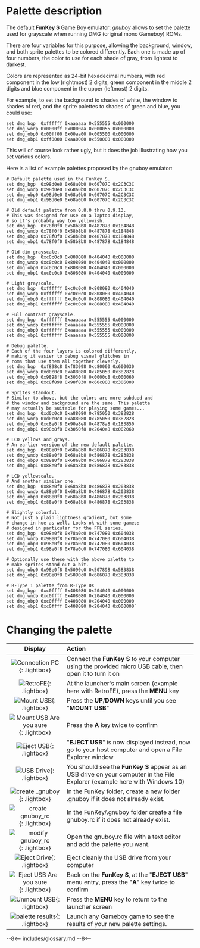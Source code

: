 # Palette description

The default **FunKey S** Game Boy emulator: _[gnuboy][1]_ allows to
set the palette used for grayscale when running DMG (original mono
Gameboy) ROMs.

There are four variables for this purpose, allowing the background,
window, and both sprite palettes to be colored differently. Each one
is made up of four numbers, the color to use for each shade of gray,
from lightest to darkest.

Colors are represented as 24-bit hexadecimal numbers, with red
component in the low (rightmost) 2 digits, green component in the
middle 2 digits and blue component in the upper (leftmost) 2 digits.

For example, to set the background to shades of white, the window to
shades of red, and the sprite palettes to shades of green and blue,
you could use:

```
set dmg_bgp  0xffffff 0xaaaaaa 0x555555 0x000000
set dmg_wndp 0x0000ff 0x0000aa 0x000055 0x000000
set dmg_obp0 0x00ff00 0x00aa00 0x005500 0x000000
set dmg_obp1 0xff0000 0xaa0000 0x550000 0x000000
```

This will of course look rather ugly, but it does the job illustrating
how you set various colors.

Here is a list of example palettes proposed by the gnuboy emulator:

```
# Default palette used in the FunKey S.
set dmg_bgp  0x98d0e0 0x68a0b0 0x60707C 0x2C3C3C
set dmg_wndp 0x98d0e0 0x68a0b0 0x60707C 0x2C3C3C
set dmg_obp0 0x98d0e0 0x68a0b0 0x60707C 0x2C3C3C
set dmg_obp1 0x98d0e0 0x68a0b0 0x60707C 0x2C3C3C

# Old default palette from 0.8.0 thru 0.9.13.
# This was designed for use on a laptop display, 
# so it's probably way too yellowish.
set dmg_bgp  0x78f0f0 0x58b8b8 0x487878 0x184848
set dmg_wndp 0x78f0f0 0x58b8b8 0x487878 0x184848
set dmg_obp0 0x78f0f0 0x58b8b8 0x487878 0x184848
set dmg_obp1 0x78f0f0 0x58b8b8 0x487878 0x184848

# Old dim grayscale.
set dmg_bgp  0xc0c0c0 0x808080 0x404040 0x000000
set dmg_wndp 0xc0c0c0 0x808080 0x404040 0x000000
set dmg_obp0 0xc0c0c0 0x808080 0x404040 0x000000
set dmg_obp1 0xc0c0c0 0x808080 0x404040 0x000000

# Light grayscale.
set dmg_bgp  0xffffff 0xc0c0c0 0x808080 0x404040
set dmg_wndp 0xffffff 0xc0c0c0 0x808080 0x404040
set dmg_obp0 0xffffff 0xc0c0c0 0x808080 0x404040
set dmg_obp1 0xffffff 0xc0c0c0 0x808080 0x404040

# Full contrast grayscale.
set dmg_bgp  0xffffff 0xaaaaaa 0x555555 0x000000
set dmg_wndp 0xffffff 0xaaaaaa 0x555555 0x000000
set dmg_obp0 0xffffff 0xaaaaaa 0x555555 0x000000
set dmg_obp1 0xffffff 0xaaaaaa 0x555555 0x000000

# Debug palette. 
# Each of the four layers is colored differently, 
# making it easier to debug visual glitches in 
# roms that use them all together cleverly.
set dmg_bgp  0xf898c8 0xf83098 0xc80060 0x600030
set dmg_wndp 0xd0c0c0 0xa88080 0x785050 0x382828
set dmg_obp0 0x9898f8 0x3030f8 0x0000c8 0x000060
set dmg_obp1 0xc8f898 0x98f830 0x60c800 0x306000

# Sprites standout. 
# Similar to above, but the colors are more subdued and 
# the window and background are the same. This palette
# may actually be suitable for playing some games...
set dmg_bgp  0xd0c0c0 0xa88080 0x785050 0x382828
set dmg_wndp 0xd0c0c0 0xa88080 0x785050 0x382828
set dmg_obp0 0xc8e0f8 0x90a8e8 0x4878a8 0x183850
set dmg_obp1 0x98b8f8 0x3050f8 0x2040a8 0x002060

# LCD yellows and grays. 
# An earlier version of the new default palette.
set dmg_bgp  0x88e0f0 0x68a8b8 0x586878 0x283838
set dmg_wndp 0x88e0f0 0x68a8b8 0x586878 0x283838
set dmg_obp0 0x88e0f0 0x68a8b8 0x586878 0x283838
set dmg_obp1 0x88e0f0 0x68a8b8 0x586878 0x283838

# LCD yellowscale. 
# And another similar one.
set dmg_bgp  0x88e0f0 0x68a8b8 0x486878 0x203838
set dmg_wndp 0x88e0f0 0x68a8b8 0x486878 0x203838
set dmg_obp0 0x88e0f0 0x68a8b8 0x486878 0x203838
set dmg_obp1 0x88e0f0 0x68a8b8 0x486878 0x203838

# Slightly colorful. 
# Not just a plain lightness gradient, but some 
# change in hue as well. Looks ok with some games; 
# designed in particular for the FFL series.
set dmg_bgp  0x98e0f8 0x78a0c0 0x747080 0x604038
set dmg_wndp 0x98e0f8 0x78a0c0 0x747080 0x604038
set dmg_obp0 0x98e0f8 0x78a0c0 0x747080 0x604038
set dmg_obp1 0x98e0f8 0x78a0c0 0x747080 0x604038

# Optionally use these with the above palette to 
# make sprites stand out a bit.
set dmg_obp0 0x98e0f8 0x5090c0 0x507898 0x583838
set dmg_obp1 0x98e0f8 0x5090c0 0x686078 0x383838

# R-Type 1 palette from R-Type DX
set dmg_bgp  0xc0ffff 0x408080 0x204040 0x000000
set dmg_wndp 0xc0ffff 0x408080 0x204040 0x000000
set dmg_obp0 0xc0ffff 0x408080 0x204040 0x000000
set dmg_obp1 0xc0ffff 0x408080 0x204040 0x000000`
```

# Changing the palette

|                         **Display**                                               | **Action**                                                                                                                  |
| :-------------------------------------------------------------------------------: | :---------------------------------------------------------------------------------------------------------------------------|
| ![Connection PC](/assets/images/Connection_PC.png){: .lightbox}                   | Connect the **FunKey S** to your computer using the provided micro USB cable, then open it to turn it on                    |
| ![RetroFE](/assets/images/RetroFE.png){: .lightbox}                               | At the launcher's main screen (example here with RetroFE), press the **MENU** key                                           |
| ![Mount USB](/assets/images/Mount_USB.png){: .lightbox}                           | Press the **UP**/**DOWN** keys until you see "**MOUNT USB**"                                                                |
| ![Mount USB Are you sure](/assets/images/Mount_USB_are_you_sure.png){: .lightbox} | Press the **A** key twice to confirm                                                                                        |
| ![Eject USB](/assets/images/Eject_USB.png){: .lightbox}                           | "**EJECT USB**" is now displayed instead, now go to your host computer and open a File Explorer window                      |
| ![USB Drive](/assets/images/USB_Drive.png){: .lightbox}                           | You should see the **FunKey S** appear as an USB drive on your computer in the File Explorer (example here with Windows 10) |
| ![create _gnuboy](/assets/images/create_gnuboy_folder.png){: .lightbox}           | In the FunKey folder, create a new folder .gnuboy if it does not already exist.                                             |
| ![create gnuboy_rc](/assets/images/create_gnuboy_rc_file.png){: .lightbox}        | In the FunKey/.gnuboy folder create a file gnuboy.rc if it does not already exist.                                          |
| ![modify gnuboy_rc](/assets/images/set_palette.png){: .lightbox}                  | Open the gnuboy.rc file with a text editor and add the palette you want.                                                    |
| ![Eject Drive](/assets/images/Eject_Drive.png){: .lightbox}                       | Eject cleanly the USB drive from your computer                                                                              |
| ![Eject USB Are you sure](/assets/images/Eject_USB_are_you_sure.png){: .lightbox} | Back on the **FunKey S**, at the "**EJECT USB**" menu entry, press the "**A**" key twice to confirm                         |
| ![Unmount USB](/assets/images/Mount_USB.png){: .lightbox}                         | Press the **MENU** key to return to the launcher screen                                                                     |
| ![palette results](/assets/images/results_palette.png){: .lightbox}               | Launch any Gameboy game to see the results of your new palette settings.                                                    |

[1]: https://github.com/rofl0r/gnuboy

--8<--
includes/glossary.md
--8<--

